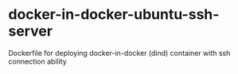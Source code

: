# docker-in-docker-ubuntu-ssh-server
Dockerfile for deploying docker-in-docker (dind) container with ssh connection ability
